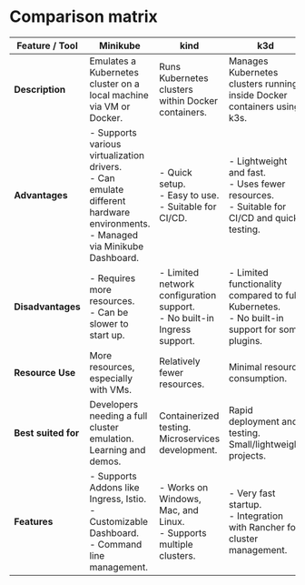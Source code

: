 # Comparison matrix

| Feature / Tool | Minikube                    | kind                     | k3d                     |
|----------------|-----------------------------|--------------------------|-------------------------|
| **Description**         | Emulates a Kubernetes cluster on a local machine via VM or Docker. | Runs Kubernetes clusters within Docker containers. | Manages Kubernetes clusters running inside Docker containers using k3s. |
| **Advantages**     | - Supports various virtualization drivers.<br>- Can emulate different hardware environments.<br>- Managed via Minikube Dashboard. | - Quick setup.<br>- Easy to use.<br>- Suitable for CI/CD. | - Lightweight and fast.<br>- Uses fewer resources.<br>- Suitable for CI/CD and quick testing. |
| **Disadvantages**       | - Requires more resources.<br>- Can be slower to start up. | - Limited network configuration support.<br>- No built-in Ingress support. | - Limited functionality compared to full Kubernetes.<br>- No built-in support for some plugins. |
| **Resource Use** | More resources, especially with VMs. | Relatively fewer resources. | Minimal resource consumption. |
| **Best suited for** | Developers needing a full cluster emulation.<br>Learning and demos. | Containerized testing.<br>Microservices development. | Rapid deployment and testing.<br>Small/lightweight projects. |
| **Features**      | - Supports Addons like Ingress, Istio.<br>- Customizable Dashboard.<br>- Command line management. | - Works on Windows, Mac, and Linux.<br>- Supports multiple clusters. | - Very fast startup.<br>- Integration with Rancher for cluster management. |
